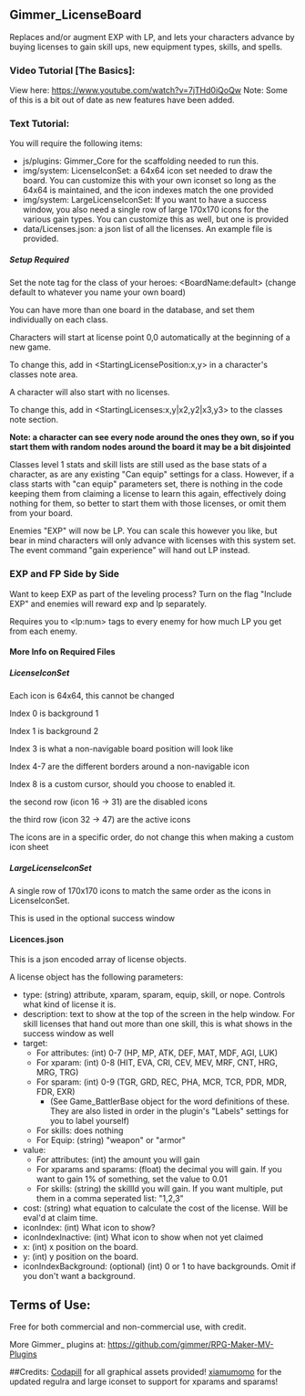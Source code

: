 ## Gimmer_LicenseBoard

Replaces and/or augment EXP with LP, and lets your characters advance by buying licenses to gain skill ups, new equipment types, skills, and spells.

### Video Tutorial [The Basics]:

View here: https://www.youtube.com/watch?v=7jTHd0iQoQw
Note: Some of this is a bit out of date as new features have been added.

### Text Tutorial:

You will require the following items:
* js/plugins: Gimmer_Core for the scaffolding needed to run this.
* img/system: LicenseIconSet: a 64x64 icon set needed to draw the board. You can customize this with your own iconset so long as the 64x64 is maintained, and the icon indexes match the one provided
* img/system: LargeLicenseIconSet: If you want to have a success window, you also need a single row of large 170x170 icons for the various gain types. You can customize this as well, but one is provided
* data/Licenses.json: a json list of all the licenses. An example file is provided.

##### Setup Required
Set the note tag for the class of your heroes: &lt;BoardName:default> (change default to whatever you name your own board)

You can have more than one board in the database, and set them individually on each class. 

Characters will start at license point 0,0 automatically at the beginning of a new game.

To change this, add in &lt;StartingLicensePosition:x,y> in a character's classes note area.

A character will also start with no licenses.

To change this, add in &lt;StartingLicenses:x,y|x2,y2|x3,y3> to the classes note section.


**Note: a character can see every node around the ones they own, so if you start them with random nodes around the board it may be a bit disjointed**

Classes level 1 stats and skill lists are still used as the base stats of a character, as are any existing "Can equip" settings for a class.
However, if a class starts with "can equip" parameters set, there is nothing in the code keeping them from claiming a license to learn this again, effectively doing nothing for them, so better to start them with those licenses, or omit them from your board.

Enemies "EXP" will now be LP. You can scale this however you like, but bear in mind characters will only advance with licenses with this system set.
The event command "gain experience" will hand out LP instead.

### EXP and FP Side by Side
Want to keep EXP as part of the leveling process? Turn on the flag "Include EXP" and enemies will reward exp and lp separately.

Requires you to &lt;lp:num> tags to every enemy for how much LP you get from each enemy.

#### More Info on Required Files
##### LicenseIconSet
Each icon is 64x64, this cannot be changed

Index 0 is background 1

Index 1 is background 2

Index 3 is what a non-navigable board position will look like

Index 4-7 are the different borders around a non-navigable icon

Index 8 is a custom cursor, should you choose to enabled it.

the second row (icon 16 -> 31) are the disabled icons

the third row (icon 32 -> 47) are the active icons

The icons are in a specific order, do not change this when making a custom icon sheet

##### LargeLicenseIconSet
A single row of 170x170 icons to match the same order as the icons in LicenseIconSet.

This is used in the optional success window

#### Licences.json
This is a json encoded array of license objects.

A license object has the following parameters:
* type: (string) attribute, xparam, sparam, equip, skill, or nope. Controls what kind of license it is.
* description: text to show at the top of the screen in the help window. For skill licenses that hand out more than one skill, this is what shows in the success window as well
* target:
    * For attributes: (int) 0-7 (HP, MP, ATK, DEF, MAT, MDF, AGI, LUK)
    * For xparam: (int) 0-8 (HIT, EVA, CRI, CEV, MEV, MRF, CNT, HRG, MRG, TRG)
    * For sparam: (int) 0-9 (TGR, GRD, REC, PHA, MCR, TCR, PDR, MDR, FDR, EXR)
      * (See Game_BattlerBase object for the word definitions of these. They are also listed in order in the plugin's "Labels" settings for you to label yourself)
    * For skills: does nothing
    * For Equip: (string) "weapon" or "armor"
* value:
    * For attributes: (int) the amount you will gain
    * For xparams and sparams: (float) the decimal you will gain. If you want to gain 1% of something, set the value to 0.01
    * For skills: (string) the skillId you will gain. If you want multiple, put them in a comma seperated list: "1,2,3"
* cost: (string) what equation to calculate the cost of the license. Will be eval'd at claim time.
* iconIndex: (int) What icon to show?
* iconIndexInactive: (int) What icon to show when not yet claimed
* x: (int) x position on the board.
* y: (int) y position on the board.
* iconIndexBackground: (optional) (int) 0 or 1 to have backgrounds. Omit if you don't want a background.

## Terms of Use:

Free for both commercial and non-commercial use, with credit.

More Gimmer_ plugins at: https://github.com/gimmer/RPG-Maker-MV-Plugins

##Credits:
[Codapill](codapill.com) for all graphical assets provided!
[xiamumomo]() for the updated regulra and large iconset to support for xparams and sparams!
